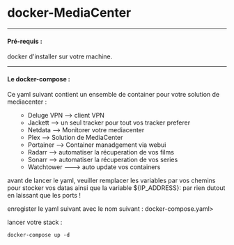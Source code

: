 # docker-MediaCenter
<hr id="bkmrk-">
<h4 id="bkmrk-pr%C3%A9-requis-%3A">Pré-requis :</h4>
<p id="bkmrk-docker-d%27installer-s">docker d'installer sur votre machine.</p>
<hr id="bkmrk--0">
<h4 id="bkmrk-le-docker-compose-%3A">Le docker-compose :</h4>
<p id="bkmrk-ce-yaml-suivant-cont">Ce yaml suivant contient un ensemble de container pour votre solution de mediacenter :</p>
<ul id="bkmrk-deluge-vpn---%3E-clien">
<li style="list-style-type: none;">
<ul>
<li>Deluge VPN --&gt; client VPN</li>
<li>Jackett --&gt; un seul tracker pour tout vos tracker preferer</li>
<li>Netdata --&gt; Monitorer votre mediacenter</li>
<li>Plex --&gt; Solution de MediaCenter</li>
<li>Portainer --&gt; Container manadgement via webui</li>
<li>Radarr --&gt; automatiser la récuperation de vos films</li>
<li>Sonarr --&gt; automatiser la récuperation de vos series</li>
<li>Watchtower ---&gt; auto update vos containers</li>
</ul>
</li>
</ul>
<p id="bkmrk-avant-de-lancer-le-y">avant de lancer le yaml, veuiller remplacer les variables par vos chemins pour stocker vos datas ainsi que la variable ${IP_ADDRESS}: par rien dutout en laissant que les ports ! </p>
<p id="bkmrk-enregister-le-yaml-s">enregister le yaml suivant avec le nom suivant : docker-compose.yaml></p>
<p id="bkmrk-lancer-votre-stack-%3A">lancer votre stack :</p>
<pre id="bkmrk-docker-compose-up--d"><code class="language-shell">docker-compose up -d</code></pre>
